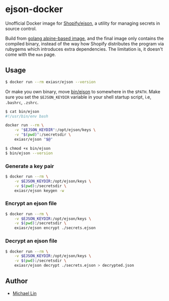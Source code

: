 # ejson-docker

Unofficial Docker image for [Shopify/ejson](https://github.com/Shopify/ejson), a utility for managing secrets in source control.

Build from [golang alpine-based image](https://hub.docker.com/_/golang), and the final image only contains the compiled binary, instead of the way how Shopify distributes the program via rubygems which introduces extra dependencies. The limitation is, it doesn't come with the `man` page.

## Usage

```bash
$ docker run --rm exiasr/ejson --version
```

Or make you own binary, move [bin/ejson](./bin/ejson) to somewhere in the `$PATH`. Make sure you set the `$EJSON_KEYDIR` variable in your shell startup script, i.e, `.bashrc`, `.zshrc`.

```bash
$ cat bin/ejson     
#!/usr/bin/env bash

docker run --rm \
    -v "$EJSON_KEYDIR":/opt/ejson/keys \
    -v "$(pwd)":/secretsdir \
    exiasr/ejson "$@"

$ chmod +x bin/ejson
$ bin/ejson --version
```

### Generate a key pair

```bash
$ docker run --rm \
    -v $EJSON_KEYDIR:/opt/ejson/keys \
    -v $(pwd):/secretsdir \
    exiasr/ejson keygen -w
```

### Encrypt an ejson file

```bash
$ docker run --rm \
    -v $EJSON_KEYDIR:/opt/ejson/keys \
    -v $(pwd):/secretsdir \
    exiasr/ejson encrypt ./secrets.ejson
```

### Decrypt an ejson file

```bash
$ docker run --rm \
    -v $EJSON_KEYDIR:/opt/ejson/keys \
    -v $(pwd):/secretsdir \
    exiasr/ejson decrypt ./secrets.ejson > decrypted.json
```

## Author

- [Michael Lin](https://michaellin.me)
